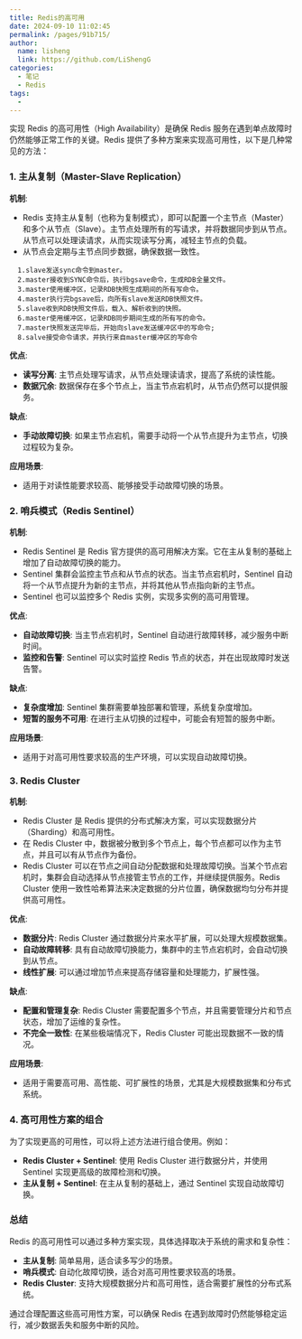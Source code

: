 ```yaml
---
title: Redis的高可用
date: 2024-09-10 11:02:45
permalink: /pages/91b715/
author: 
  name: lisheng
  link: https://github.com/LiShengG
categories: 
  - 笔记
  - Redis
tags: 
  - 
---
```

实现 Redis 的高可用性（High Availability）是确保 Redis 服务在遇到单点故障时仍然能够正常工作的关键。Redis 提供了多种方案来实现高可用性，以下是几种常见的方法：

### 1. **主从复制（Master-Slave Replication）**
**机制**:
- Redis 支持主从复制（也称为复制模式），即可以配置一个主节点（Master）和多个从节点（Slave）。主节点处理所有的写请求，并将数据同步到从节点。从节点可以处理读请求，从而实现读写分离，减轻主节点的负载。
- 从节点会定期与主节点同步数据，确保数据一致性。
```shell
  1.slave发送sync命令到master。
  2.master接收到SYNC命令后，执行bgsave命令，生成RDB全量文件。
  3.master使用缓冲区，记录RDB快照生成期间的所有写命令。
  4.master执行完bgsave后，向所有slave发送RDB快照文件。
  5.slave收到RDB快照文件后，载入、解析收到的快照。
  6.master使用缓冲区，记录RDB同步期间生成的所有写的命令。
  7.master快照发送完毕后，开始向slave发送缓冲区中的写命令;
  8.salve接受命令请求，并执行来自master缓冲区的写命令
```

**优点**:
- **读写分离**: 主节点处理写请求，从节点处理读请求，提高了系统的读性能。
- **数据冗余**: 数据保存在多个节点上，当主节点宕机时，从节点仍然可以提供服务。

**缺点**:
- **手动故障切换**: 如果主节点宕机，需要手动将一个从节点提升为主节点，切换过程较为复杂。

**应用场景**:
- 适用于对读性能要求较高、能够接受手动故障切换的场景。

### 2. **哨兵模式（Redis Sentinel）**
**机制**:
- Redis Sentinel 是 Redis 官方提供的高可用解决方案。它在主从复制的基础上增加了自动故障切换的能力。
- Sentinel 集群会监控主节点和从节点的状态。当主节点宕机时，Sentinel 自动将一个从节点提升为新的主节点，并将其他从节点指向新的主节点。
- Sentinel 也可以监控多个 Redis 实例，实现多实例的高可用管理。

**优点**:
- **自动故障切换**: 当主节点宕机时，Sentinel 自动进行故障转移，减少服务中断时间。
- **监控和告警**: Sentinel 可以实时监控 Redis 节点的状态，并在出现故障时发送告警。

**缺点**:
- **复杂度增加**: Sentinel 集群需要单独部署和管理，系统复杂度增加。
- **短暂的服务不可用**: 在进行主从切换的过程中，可能会有短暂的服务中断。

**应用场景**:
- 适用于对高可用性要求较高的生产环境，可以实现自动故障切换。

### 3. **Redis Cluster**
**机制**:
- Redis Cluster 是 Redis 提供的分布式解决方案，可以实现数据分片（Sharding）和高可用性。
- 在 Redis Cluster 中，数据被分散到多个节点上，每个节点都可以作为主节点，并且可以有从节点作为备份。
- Redis Cluster 可以在节点之间自动分配数据和处理故障切换。当某个节点宕机时，集群会自动选择从节点接管主节点的工作，并继续提供服务。Redis Cluster 使用一致性哈希算法来决定数据的分片位置，确保数据均匀分布并提供高可用性。

**优点**:
- **数据分片**: Redis Cluster 通过数据分片来水平扩展，可以处理大规模数据集。
- **自动故障转移**: 具有自动故障切换能力，集群中的主节点宕机时，会自动切换到从节点。
- **线性扩展**: 可以通过增加节点来提高存储容量和处理能力，扩展性强。

**缺点**:
- **配置和管理复杂**: Redis Cluster 需要配置多个节点，并且需要管理分片和节点状态，增加了运维的复杂性。
- **不完全一致性**: 在某些极端情况下，Redis Cluster 可能出现数据不一致的情况。

**应用场景**:
- 适用于需要高可用、高性能、可扩展性的场景，尤其是大规模数据集和分布式系统。

### 4. **高可用性方案的组合**
为了实现更高的可用性，可以将上述方法进行组合使用。例如：
- **Redis Cluster + Sentinel**: 使用 Redis Cluster 进行数据分片，并使用 Sentinel 实现更高级的故障检测和切换。
- **主从复制 + Sentinel**: 在主从复制的基础上，通过 Sentinel 实现自动故障切换。

### **总结**
Redis 的高可用性可以通过多种方案实现，具体选择取决于系统的需求和复杂性：
- **主从复制**: 简单易用，适合读多写少的场景。
- **哨兵模式**: 自动化故障切换，适合对高可用性要求较高的场景。
- **Redis Cluster**: 支持大规模数据分片和高可用性，适合需要扩展性的分布式系统。

通过合理配置这些高可用性方案，可以确保 Redis 在遇到故障时仍然能够稳定运行，减少数据丢失和服务中断的风险。